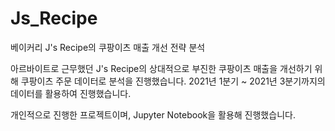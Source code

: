 # Js_Recipe
베이커리 J's Recipe의 쿠팡이츠 매출 개선 전략 분석

아르바이트로 근무했던 J's Recipe의 상대적으로 부진한 쿠팡이츠 매출을 개선하기 위해 쿠팡이츠 주문 데이터로 분석을 진행했습니다.
2021년 1분기 ~ 2021년 3분기까지의 데이터를 활용하여 진행했습니다.

개인적으로 진행한 프로젝트이며, Jupyter Notebook을 활용해 진행했습니다.
